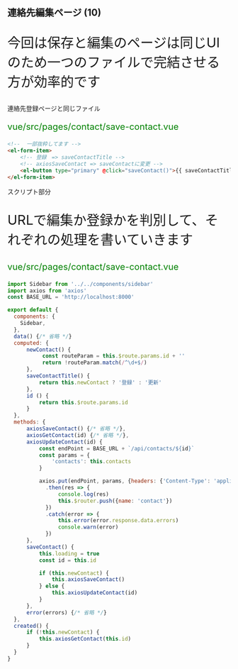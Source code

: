 
## 連絡先編集ページ (10)
<p style="font-size: 30px">今回は保存と編集のページは同じUIのため一つのファイルで完結させる方が効率的です</p>

>>>

連絡先登録ページと同じファイル
<p style="font-size: 20px; color: green; ">vue/src/pages/contact/save-contact.vue</p>

```html
<!--  一部抜粋してます -->
<el-form-item>
    <!-- 登録　=> saveContactTitle -->
    <!-- axiosSaveContact => saveContactに変更 -->
    <el-button type="primary" @click="saveContact()">{{ saveContactTitle }}</el-button>
</el-form-item>
```

>>>

スクリプト部分
<p style="font-size: 30px">URLで編集か登録かを判別して、それぞれの処理を書いていきます</p>
<p style="font-size: 20px; color: green; ">vue/src/pages/contact/save-contact.vue</p>

```javascript
import Sidebar from '../../components/sidebar'
import axios from 'axios'
const BASE_URL = 'http://localhost:8000'

export default {
  components: {
    Sidebar,
  },
  data() {/* 省略 */}
  computed: {
      newContact() {
           const routeParam = this.$route.params.id + ''
           return !routeParam.match(/^\d+$/)
      },
      saveContactTitle() {
          return this.newContact ? '登録' : '更新'
      },
      id () {
          return this.$route.params.id
      }
  },
  methods: {
      axiosSaveContact() {/* 省略 */},
      axiosGetContact(id) {/* 省略 */},
      axiosUpdateContact(id) {
          const endPoint = BASE_URL + `/api/contacts/${id}`
          const params = {
              'contacts': this.contacts
          }

          axios.put(endPoint, params, {headers: {'Content-Type': 'application/json'}})
            .then(res => {
                console.log(res)
                this.$router.push({name: 'contact'})
            })
            .catch(error => {
                this.error(error.response.data.errors)
                console.warn(error)
            })
      },
      saveContact() {
          this.loading = true
          const id = this.id

          if (this.newContact) {
              this.axiosSaveContact()
          } else {
              this.axiosUpdateContact(id)
          }
      },
      error(errors) {/* 省略 */}
  },
  created() {
      if (!this.newContact) {
          this.axiosGetContact(this.id)
      }
  } 
}
```